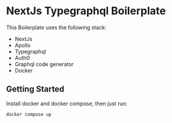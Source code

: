 # NextJs Typegraphql Boilerplate

This Boilerplate uses the following stack:
* NextJs
* Apollo
* Typegraphql
* Auth0
* Graphql code generator
* Docker

## Getting Started
Install docker and docker compose, then just run:

`docker compose up`
